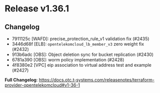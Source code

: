 # Release v1.36.1
## Changelog
* 7911125c [WAFD]: precise_protection_rule_v1 validation fix (#2435)
* 3446d68f [ELB]: `opentelekomcloud_lb_member_v3` zero weight fix (#2432)
* 913b6adc [OBS]: Object deletion sync for bucket replication (#2430)
* 6781a390 [OBS]: worm policy implementation (#2428)
* 4f8380e2 [VPC] eip association to virtual address test and example (#2427)

**Full Changelog**: https://docs.otc.t-systems.com/releasenotes/terraform-provider-opentelekomcloud#v1-36-1

